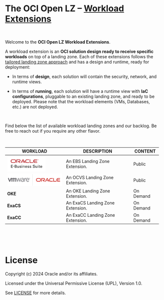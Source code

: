 # **The OCI Open LZ &ndash; [Workload Extensions](#)**

&nbsp; 

Welcome to the **OCI Open LZ Workload Extensions**.  

A workload extension is an **OCI solution design ready to receive specific workloads** on top of a landing zone. Each of these extensions follows the [tailored landing zone approach](/landing-zones/tailored_landing_zones/tailored_landing_zones.md) and has a design and runtime, ready for deployment:

- In terms of **design**, each solution will contain the security, network, and runtime views. 

- In terms of **running**, each solution will have a runtime view with **IaC configurations**, pluggable to an existing landing zone, and ready to be deployed. Please note that the workload elements (VMs, Databases, etc.) are not deployed.

&nbsp; 

Find below the list of available workload landing zones and our backlog. Be free to reach out if you require any other flavor.

&nbsp; 

| WORKLOAD  | DESCRIPTION | CONTENT |
|--|---|---|
| [<img src="../commons/images/icon_ebs.jpg" height="50">](/workload-extensions/oci-lz-ext-ebs/readme.md)| An EBS Landing Zone Extension. | Public |
| [<img src="../commons/images/icon_ocvs.jpg" height="40">](/workload-extensions/oci-lz-ext-ocvs/README.md) | An OCVS Landing Zone Extension. | Public |
| **OKE** | An OKE Landing Zone Extension. | On Demand | 
| **ExaCS** | An ExaCS Landing Zone Extension. | On Demand | 
| **ExaCC** | An ExaCC Landing Zone Extension. | On Demand | 


&nbsp; 

&nbsp; 

# License

Copyright (c) 2024 Oracle and/or its affiliates.

Licensed under the Universal Permissive License (UPL), Version 1.0.

See [LICENSE](LICENSE) for more details.
